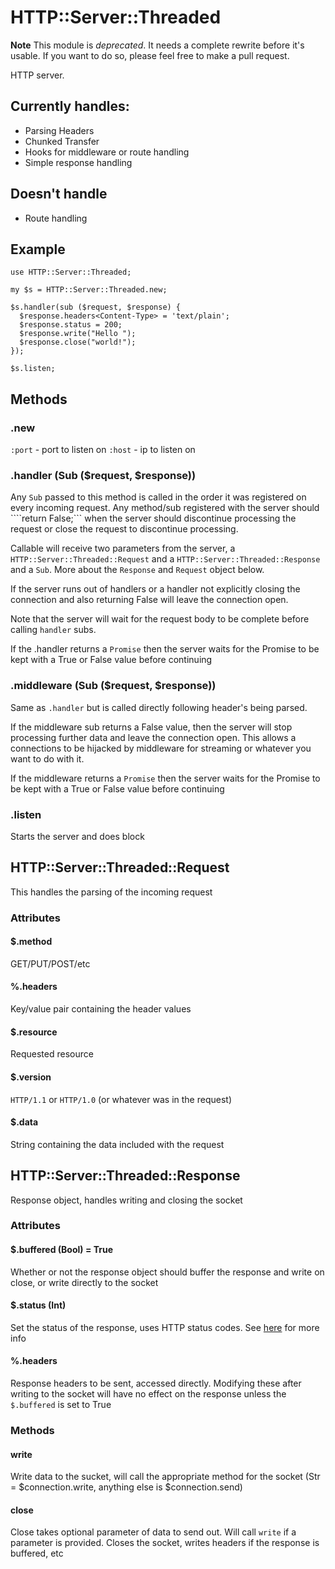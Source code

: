 # HTTP::Server::Threaded


**Note** This module  is *deprecated*. It needs a complete rewrite before it's usable. If you want to do so, please feel free to make a pull request.

HTTP server.  

## Currently handles:
* Parsing Headers
* Chunked Transfer
* Hooks for middleware or route handling
* Simple response handling

## Doesn't handle
* Route handling

## Example
```perl6
use HTTP::Server::Threaded;

my $s = HTTP::Server::Threaded.new;

$s.handler(sub ($request, $response) {
  $response.headers<Content-Type> = 'text/plain';
  $response.status = 200;
  $response.write("Hello ");
  $response.close("world!");
});

$s.listen;
```

## Methods

### .new
`:port` - port to listen on
`:host` - ip to listen on

### .handler (Sub ($request, $response))
Any ```Sub``` passed to this method is called in the order it was registered on every incoming request.  Any method/sub registered with the server should ````return False;``` when the server should discontinue processing the request or close the request to discontinue processing.

Callable will receive two parameters from the server, a `HTTP::Server::Threaded::Request` and a `HTTP::Server::Threaded::Response` and a `Sub`.  More about the `Response` and `Request` object below.

If the server runs out of handlers or a handler not explicitly closing the connection and also returning False will leave the connection open.

Note that the server will wait for the request body to be complete before calling ```handler``` subs.

If the .handler returns a ```Promise``` then the server waits for the Promise to be kept with a True or False value before continuing

### .middleware (Sub ($request, $response))

Same as ```.handler``` but is called directly following header's being parsed.

If the middleware sub returns a False value, then the server will stop processing further data and leave the connection open.  This allows a connections to be hijacked by middleware for streaming or whatever you want to do with it.

If the middleware returns a ```Promise``` then the server waits for the Promise to be kept with a True or False value before continuing

### .listen 
Starts the server and does block 

## HTTP::Server::Threaded::Request

This handles the parsing of the incoming request

### Attributes

#### $.method 
GET/PUT/POST/etc

#### %.headers
Key/value pair containing the header values

#### $.resource
Requested resource

#### $.version
`HTTP/1.1` or `HTTP/1.0` (or whatever was in the request)

#### $.data
String containing the data included with the request

## HTTP::Server::Threaded::Response

Response object, handles writing and closing the socket

### Attributes

#### $.buffered (Bool) = True
Whether or not the response object should buffer the response and write on close, or write directly to the socket

#### $.status (Int)
Set the status of the response, uses HTTP status codes.  See [here](http://www.w3.org/Protocols/rfc2616/rfc2616-sec10.html) for more info

#### %.headers
Response headers to be sent, accessed directly.  Modifying these after writing to the socket will have no effect on the response unless the `$.buffered` is set to True

### Methods

#### write
Write data to the sucket, will call the appropriate method for the socket (Str = $connection.write, anything else is $connection.send)

#### close
Close takes optional parameter of data to send out.  Will call `write` if a parameter is provided.  Closes the socket, writes headers if the response is buffered, etc 
